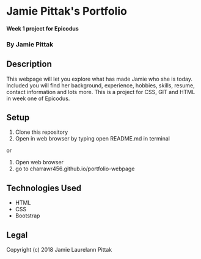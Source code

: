 # Jamie Pittak's Portfolio
#### Week 1 project for Epicodus

### By Jamie Pittak

## Description
This webpage will let you explore what has made Jamie who she is today. Included you will find her background, experience, hobbies, skills, resume, contact information and lots more. This is a project for CSS, GIT and HTML in week one of Epicodus.

## Setup
1. Clone this repository
2. Open in web browser by typing open README.md in terminal

or

1. Open web browser
2. go to charrawr456.github.io/portfolio-webpage

## Technologies Used
* HTML
* CSS
* Bootstrap

## Legal
Copyright (c) 2018 Jamie Laurelann Pittak
